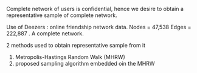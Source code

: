 Complete network of users is confidential, hence we desire to obtain a representative sample of complete network.

Use of Deezers : online friendship network data.
Nodes = 47,538 Edges = 222,887 . A complete network.

2 methods used to obtain representative sample from it
1. Metropolis-Hastings Random Walk (MHRW)
2. proposed sampling algorithm embedded oin the MHRW
